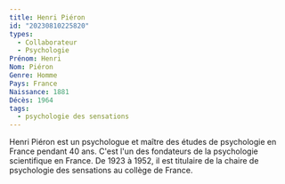 ```yaml
---
title: Henri Piéron 
id: "20230810225820"
types:
  - Collaborateur
  - Psychologie
Prénom: Henri
Nom: Piéron
Genre: Homme
Pays: France
Naissance: 1881
Décès: 1964
tags:
  - psychologie des sensations
---
```


Henri Piéron est un psychologue et maître des études de psychologie en France pendant 40 ans. C'est l'un des fondateurs de la psychologie scientifique en France. De 1923 à 1952, il est titulaire de la chaire de psychologie des sensations au collège de France.   